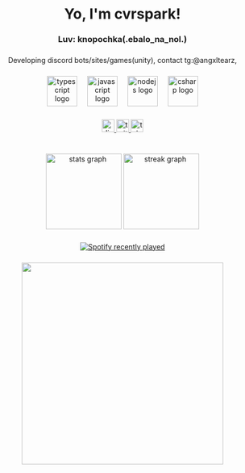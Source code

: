 <h1 align="center">Yo, I'm cvrspark!</h1>
<h3 align="center">Luv: knopochka(.ebalo_na_nol.)</h3>

###

<p align="center">Developing discord bots/sites/games(unity), contact tg:@angxltearz,</p>

###

<div align="center">
  <img src="https://cdn.jsdelivr.net/gh/devicons/devicon/icons/typescript/typescript-original.svg" height="60" alt="typescript logo"  />
  <img width="12" />
  <img src="https://cdn.jsdelivr.net/gh/devicons/devicon/icons/javascript/javascript-original.svg" height="60" alt="javascript logo"  />
  <img width="12" />
  <img src="https://cdn.jsdelivr.net/gh/devicons/devicon/icons/nodejs/nodejs-original.svg" height="60" alt="nodejs logo"  />
  <img width="12" />
  <img src="https://cdn.jsdelivr.net/gh/devicons/devicon/icons/csharp/csharp-original.svg" height="60" alt="csharp logo"  />
</div>

###

<div align="center">
  <a href="http://discord.gg/adora" target="_blank">
    <img src="https://img.shields.io/static/v1?message=Discord&logo=discord&label=&color=7289DA&logoColor=white&labelColor=&style=for-the-badge" height="25" alt="discord logo"  />
  </a>
  <a href="https://www.twitch.tv/cvrspark" target="_blank">
    <img src="https://img.shields.io/static/v1?message=Twitch&logo=twitch&label=&color=9146FF&logoColor=white&labelColor=&style=for-the-badge" height="25" alt="twitch logo"  />
  </a>
  <a href="t.me/cvrspark" target="_blank">
    <img src="https://img.shields.io/static/v1?message=Telegram&logo=telegram&label=&color=2CA5E0&logoColor=white&labelColor=&style=for-the-badge" height="25" alt="telegram logo"  />
  </a>
</div>

###

<br clear="both">

<div align="center">
  <img src="https://github-readme-stats.vercel.app/api?username=cvrspark&hide_title=true&hide_rank=false&show_icons=true&include_all_commits=true&count_private=true&disable_animations=false&theme=dracula&locale=en&hide_border=true&order=1" height="150" alt="stats graph"  />
  <img src="https://streak-stats.demolab.com?user=cvrspark&locale=en&mode=daily&theme=dracula&hide_border=true&border_radius=5&order=3" height="150" alt="streak graph"  />
</div>

###


<div align="center">
  <a href="https://open.spotify.com/user/31yh7bbln6omvygwvgavyjlt3iim">
    <img src="https://spotify-recently-played-readme.vercel.app/api?user=31yh7bbln6omvygwvgavyjlt3iim&count=5&unique=true" alt="Spotify recently played"  />
  </a>
</div>

###

###

<div align="center">
  <img height="400" src="https://i.pinimg.com/originals/3c/60/01/3c600150646c93324fa514e49f87a53d.gif"  />
</div>

###
